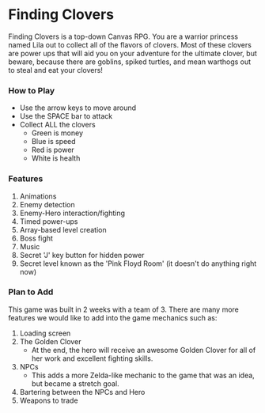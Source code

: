 Finding Clovers
===================

Finding Clovers is a top-down Canvas RPG. You are a warrior princess named Lila out to collect all of the flavors of clovers. Most of these clovers are power ups that will aid you on your adventure for the ultimate clover, but beware, because there are goblins, spiked turtles, and mean warthogs out to steal and eat your clovers!

### How to Play

+ Use the arrow keys to move around
+ Use the SPACE bar to attack
+ Collect ALL the clovers
	- Green is money 
	- Blue is speed
	- Red is power
	- White is health

### Features

1. Animations
2. Enemy detection
3. Enemy-Hero interaction/fighting
4. Timed power-ups
5. Array-based level creation
6. Boss fight
7. Music
8. Secret 'J' key button for hidden power
9. Secret level known as the 'Pink Floyd Room' (it doesn't do anything right now)


### Plan to Add

This game was built in 2 weeks with a team of 3. There are many more features we would like to add into the game mechanics such as:

1. Loading screen
2. The Golden Clover 
	- At the end, the hero will receive an awesome Golden Clover for all of her work and excellent fighting skills.
3. NPCs
	- This adds a more Zelda-like mechanic to the game that was an idea, but became a stretch goal.
4. Bartering between the NPCs and Hero
5. Weapons to trade

